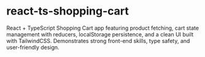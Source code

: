 # react-ts-shopping-cart
React + TypeScript Shopping Cart app featuring product fetching, cart state management with reducers, localStorage persistence, and a clean UI built with TailwindCSS. Demonstrates strong front-end skills, type safety, and user-friendly design.

